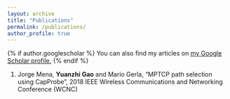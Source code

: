 ```yaml
---
layout: archive
title: "Publications"
permalink: /publications/
author_profile: true
---
```


{% if author.googlescholar %}
  You can also find my articles on <u><a href="{{author.googlescholar}}">my Google Scholar profile</a>.</u>
{% endif %}

1. Jorge Mena, **Yuanzhi Gao** and Mario Gerla, “MPTCP path selection using CapProbe”, 2018 IEEE Wireless Communications and Networking Conference (WCNC)<br/>
